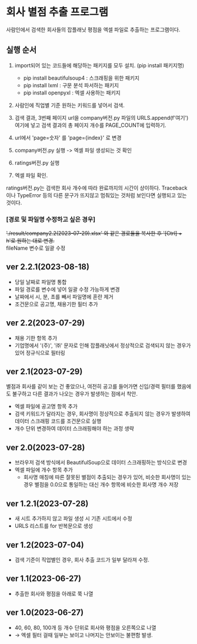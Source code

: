 # 회사 별점 추출 프로그램

사람인에서 검색한 회사들의 잡플래닛 평점을 엑셀 파일로 추출하는 프로그램이다.

## 실행 순서

1. import되어 있는 코드들에 해당하는 패키지를 모두 설치. (pip install 패키지명)

   - pip install beautifulsoup4 : 스크래핑을 위한 패키지
   - pip install lxml : 구문 분석 파서하는 패키지
   - pip install openpyxl : 엑셀 사용하는 패키지

2. 사람인에 직업별 기준 원하는 키워드를 넣어서 검색.
3. 검색 결과, 3번째 페이지 url을 company버전.py 파일의 URLS.append(f'여기') 여기에 넣고 검색 결과의 총 페이지 개수를 PAGE_COUNT에 입력하기.
4. url에서 'page=숫자' 를 'page={index}' 로 변경
5. company버전.py 실행 -> 엑셀 파일 생성되는 것 확인
6. ratings버전.py 실행
7. 엑셀 파일 확인.

ratings버전.py는 검색한 회사 개수에 따라 완료까지의 시간이 상이하다.
Traceback이나 TypeError 등의 다른 문구가 뜨지않고 멈춰있는 것처럼 보인다면 실행되고 있는 것이다.

### [경로 및 파일명 수정하고 싶은 경우]

~~'./result/company2.2(2023-07-29).xlsx' 와 같은 경로들을 복사한 후 '[Ctrl] + h'로 원하는 대로 변경.~~  
fileName 변수로 일괄 수정

## ver 2.2.1(2023-08-18)

- 당일 날짜로 파일명 통합
- 파일 경로를 변수에 넣어 일괄 수정 가능하게 변경
- 날짜에서 시, 분, 초를 빼서 파일명에 혼란 제거
- 조건문으로 공고명, 채용기한 필터 추가

## ver 2.2(2023-07-29)

- 채용 기한 항목 추가
- 기업명에서 '(주)', '㈜' 문자로 인해 잡플래닛에서 정상적으로 검색되지 않는 경우가 있어 정규식으로 필터링

## ver 2.1(2023-07-29)

별점과 회사를 같이 보는 건 좋았으나, 여전히 공고를 들어가면 신입/경력 필터를 했음에도 불구하고 다른 결과가 나오는 경우가 발생하는 점에서 착안.

- 엑셀 파일에 공고명 항목 추가
- 검색 키워드가 달라지는 경우, 회사명이 정상적으로 추출되지 않는 경우가 발생하여 데이터 스크래핑 코드를 조건문으로 실행
- 개수 단위 변경하여 데이터 스크래핑해야 하는 과정 생략

## ver 2.0(2023-07-28)

- 브라우저 검색 방식에서 BeautifulSoup으로 데이터 스크래핑하는 방식으로 변경
- 엑셀 파일에 개수 항목 추가
  - 회사명 매칭에 따른 잘못된 별점이 추출되는 경우가 있어, 비슷한 회사명이 있는 경우 별점을 0.0으로 통일하는 대신 개수 항목에 비슷한 회사명 개수 저장

## ver 1.2.1(2023-07-28)

- 새 시트 추가하지 않고 파일 생성 시 기존 시트에서 수정
- URLS 리스트를 for 반복문으로 생성

## ver 1.2(2023-07-04)

- 검색 기준이 직업별인 경우, 회사 추출 코드가 일부 달라져 수정.

## ver 1.1(2023-06-27)

- 추출한 회사와 평점을 아래로 쭉 나열

## ver 1.0(2023-06-27)

- 40, 60, 80, 100개 등 개수 단위로 회사와 평점을 오른쪽으로 나열
- → 엑셀 필터 걸때 일부는 보이고 나머지는 안보이는 불편함 발생.

